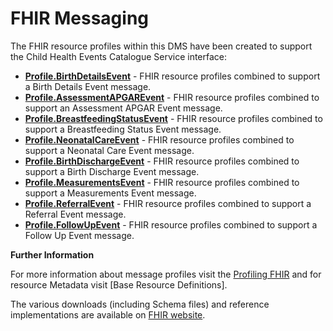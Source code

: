 # FHIR Messaging #

The FHIR resource profiles within this DMS have been created to support the Child Health Events Catalogue Service interface:

 - **[Profile.BirthDetailsEvent]** - FHIR resource profiles combined to support a Birth Details Event message.
 - **[Profile.AssessmentAPGAREvent]** - FHIR resource profiles combined to support an Assessment APGAR Event message.
 - **[Profile.BreastfeedingStatusEvent]** - FHIR resource profiles combined to support a Breastfeeding Status Event message.
 - **[Profile.NeonatalCareEvent]** - FHIR resource profiles combined to support a Neonatal Care Event message.
 - **[Profile.BirthDischargeEvent]** - FHIR resource profiles combined to support a Birth Discharge Event message.
 - **[Profile.MeasurementsEvent]** - FHIR resource profiles combined to support a Measurements Event message.
- **[Profile.ReferralEvent]** - FHIR resource profiles combined to support a Referral Event message.
- **[Profile.FollowUpEvent]** - FHIR resource profiles combined to support a Follow Up Event message.
 
**Further Information**

For more information about message profiles visit the [Profiling FHIR] and for resource Metadata visit [Base Resource Definitions].

The various downloads (including Schema files) and reference implementations are available on [FHIR website]. 
 

[Profile.BirthDetailsEvent]: ../Profile.BirthDetailsEvent/Profile.BirthDetailsEvent.html
[Profile.AssessmentAPGAREvent]: ../Profile.AssessmentAPGAREvent/Profile.AssessmentAPGAREvent.html
[Profile.BreastfeedingStatusEvent]: ../Profile.BreastfeedingStatusEvent/Profile.BreastfeedingStatusEvent.html
[Profile.NeonatalCareEvent]: ../Profile.NeonatalCareEvent/Profile.NeonatalCareEvent.html
[Profile.BirthDischargeEvent]: ../Profile.BirthDischargeEvent/Profile.BirthDischargeEvent.html
[Profile.ReferralEvent]: ../Profile.ReferralEvent/Profile.ReferralEvent.html
[Profile.FollowUpEvent]: ../Profile.FollowUpEvent/Profile.FollowUpEvent.html
[Profile.MeasurementsEvent]: ../Profile.MeasurementsEvent/Profile.MeasurementsEvent.html

[Profiling FHIR]: http://hl7.org/fhir/profiling.html
[FHIR website]: http://hl7.org/fhir/index.html
